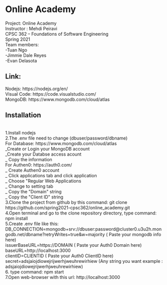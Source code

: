 <h1>Online Academy </h1>
Project: Online Academy <br />
Instructor : Mehdi Peiravi <br />
CPSC 362 – Foundations of Software Engineering <br />
Spring 2021 <br />
Team members: <br />
-Tuan Ngo <br />
-Jimmie Dale Reyes <br />
-Evan Delasota <br />

<h2> Link: </h2>
Nodejs: https://nodejs.org/en/  </br>
Visual Code: https://code.visualstudio.com/ </br>
MongoDB: https://www.mongodb.com/cloud/atlas <br />



<h2>Installation</h2></br>
  1.Install nodejs<br />
  2.The .env file need to change (dbuser/password/dbname)<br />
    For Database: https://www.mongodb.com/cloud/atlas <br />
      _Create or Login your MongoDB account <br />
      _Create your Databse access acount  <br />
      _ Copy the information  </br>
    For Authen0: https://auth0.com/ </br>
      _ Create Authen0 account </br>
      _ Click applications tab and click application </br>
      _ Choose "Regular Web Applications </br>
      _ Change to setting tab </br>
      _ Copy the "Domain" string </br>
      _ Copy the "Client ID" string </br>
  3.Clone the project from github by this command: git clone https://github.com/spring2021-cpsc362/online_academy.git  </br>
  4.Open terminal and go to the clone repository directory, type command: npm install </br>
  5.Create .env file like this: </br>
    DB_CONNECTION=mongodb+srv://dbuser:password@cluster0.u3u2h.mongodb.net/dbname?retryWrites=true&w=majority ( Paste your mongodb info here) </br>
    issuerBaseURL=https://DOMAIN ( Paste your Auth0 Domain here) </br>
    baseURL=http://localhost:3000 </br>
    clientID=CLIENTID ( Paste your Auth0 ClientID here) </br>
    secret=adsjaiojdiowejrijwerhjweuhrewirhiew (Any string you want example : adsjaiojdiowejrijwerhjweuhrewirhiew) </br>
  6. type command: npm start </br>
  7.Open web-browser with this url: http://localhost:3000   </br>
